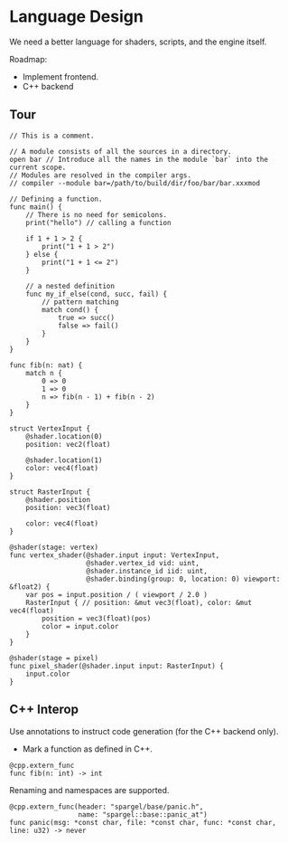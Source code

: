 # Language Design

We need a better language for shaders, scripts, and the engine itself.

Roadmap:

- Implement frontend.
- C++ backend

## Tour

```
// This is a comment.

// A module consists of all the sources in a directory.
open bar // Introduce all the names in the module `bar` into the current scope.
// Modules are resolved in the compiler args.
// compiler --module bar=/path/to/build/dir/foo/bar/bar.xxxmod

// Defining a function.
func main() {
    // There is no need for semicolons.
    print("hello") // calling a function

    if 1 + 1 > 2 {
        print("1 + 1 > 2")
    } else {
        print("1 + 1 <= 2")
    }

    // a nested definition
    func my_if_else(cond, succ, fail) {
        // pattern matching
        match cond() {
            true => succ()
            false => fail()
        }
    }
}

func fib(n: nat) {
    match n {
        0 => 0
        1 => 0
        n => fib(n - 1) + fib(n - 2)
    }
}

struct VertexInput {
    @shader.location(0)
    position: vec2(float)

    @shader.location(1)
    color: vec4(float)
}

struct RasterInput {
    @shader.position
    position: vec3(float)

    color: vec4(float)
}

@shader(stage: vertex)
func vertex_shader(@shader.input input: VertexInput,
                   @shader.vertex_id vid: uint,
                   @shader.instance_id iid: uint,
                   @shader.binding(group: 0, location: 0) viewport: &float2) {
    var pos = input.position / ( viewport / 2.0 )
    RasterInput { // position: &mut vec3(float), color: &mut vec4(float)
        position = vec3(float)(pos)
        color = input.color
    }
}

@shader(stage = pixel)
func pixel_shader(@shader.input input: RasterInput) {
    input.color
}
```

## C++ Interop

Use annotations to instruct code generation (for the C++ backend only).

- Mark a function as defined in C++.

```
@cpp.extern_func
func fib(n: int) -> int
```

Renaming and namespaces are supported.

```
@cpp.extern_func(header: "spargel/base/panic.h",
                 name: "spargel::base::panic_at")
func panic(msg: *const char, file: *const char, func: *const char, line: u32) -> never
```
